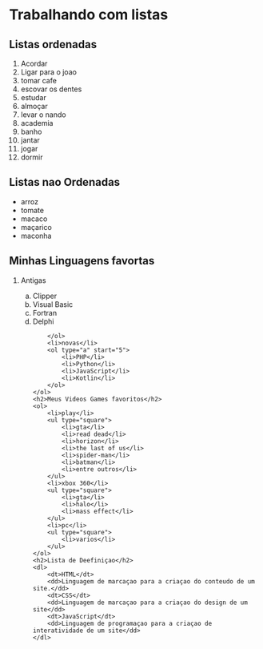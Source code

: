 <!DOCTYPE html>
<html lang="pt-br">
<head>
    <meta charset="UTF-8">
    <meta name="viewport" content="width=device-width, initial-scale=1.0">
    <title>Listas</title>
    
</head>
<body>
    <h1>Trabalhando com listas</h1>
    <h2>Listas ordenadas</h2>
    <ol type="1"><!--1 , A ,a , I, i-->
        <li>Acordar</li>
        <li>Ligar para o joao</li>
        <li>tomar cafe</li>
        <li>escovar os dentes</li>
        <li>estudar</li>
        <li>almoçar</li>
        <li>levar o nando</li>
        <li>academia</li>
        <li>banho</li>
        <li>jantar</li>
        <li>jogar</li>
        <li>dormir</li>
    </ol>
    <h2>Listas nao Ordenadas</h2>
    <ul><!--disc , circle, square-->
        <li>arroz</li>
        <li>tomate</li>
        <li>macaco</li>
        <li>maçarico</li>
        <li>maconha</li>
    </ul>
    <h2>Minhas Linguagens favortas</h2>
    <ol>
        <li>Antigas</li>
        <ol type="a">
            <li>Clipper</li>
            <li>Visual Basic</li>
            <li>Fortran</li>
            <li>Delphi</li>

        </ol>
        <li>novas</li>
        <ol type="a" start="5">
            <li>PHP</li>
            <li>Python</li>
            <li>JavaScript</li>
            <li>Kotlin</li> 
        </ol>
    </ol>
    <h2>Meus Videos Games favoritos</h2>
    <ol>
        <li>play</li>
        <ul type="square">
            <li>gta</li>
            <li>read dead</li>
            <li>horizon</li>
            <li>the last of us</li>
            <li>spider-man</li>
            <li>batman</li>
            <li>entre outros</li>
        </ul>
        <li>xbox 360</li>
        <ul type="square">
            <li>gta</li>
            <li>halo</li>
            <li>mass effect</li>
        </ul>
        <li>pc</li>
        <ul type="square">
            <li>varios</li>
        </ul>
    </ol>
    <h2>Lista de Deefiniçao</h2>
    <dl>
        <dt>HTML</dt>
        <dd>Linguagem de marcaçao para a criaçao do conteudo de um site.</dd>
        <dt>CSS</dt>
        <dd>Linguagem de marcaçao para a criaçao do design de um site</dd>
        <dt>JavaScript</dt>
        <dd>Linguagem de programaçao para a criaçao de interatividade de um site</dd>
    </dl>

    
</body>
</html>
